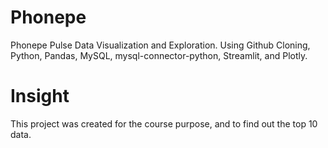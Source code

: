# Phonepe
Phonepe Pulse Data Visualization and Exploration. Using Github Cloning, Python, Pandas, MySQL, mysql-connector-python, Streamlit, and Plotly.
# Insight
This project was created for the course purpose, and to find out the top 10 data.
